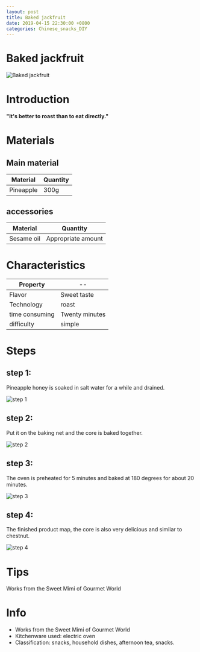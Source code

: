 ```yaml
---
layout: post
title: Baked jackfruit
date: 2019-04-15 22:30:00 +0800
categories: Chinese_snacks_DIY
---
```


# Baked jackfruit

![Baked jackfruit]({{site.baseurl}}/img/428584/428584.jpg)

# Introduction

**"It's better to roast than to eat directly."**

# Materials


## Main material

Material|Quantity
--|--
Pineapple|300g

## accessories

Material|Quantity
--|--
Sesame oil|Appropriate amount

# Characteristics

Property|--
--|--
Flavor|Sweet taste
Technology|roast
time consuming|Twenty minutes
difficulty|simple

# Steps

## step 1:

Pineapple honey is soaked in salt water for a while and drained.

![step 1]({{site.baseurl}}/img/428584/1.jpg)

## step 2:

Put it on the baking net and the core is baked together.

![step 2]({{site.baseurl}}/img/428584/2.jpg)

## step 3:

The oven is preheated for 5 minutes and baked at 180 degrees for about 20 minutes.

![step 3]({{site.baseurl}}/img/428584/3.jpg)

## step 4:

The finished product map, the core is also very delicious and similar to chestnut.

![step 4]({{site.baseurl}}/img/428584/4.jpg)

# Tips

Works from the Sweet Mimi of Gourmet World

# Info

- Works from the Sweet Mimi of Gourmet World
- Kitchenware used: electric oven
- Classification: snacks, household dishes, afternoon tea, snacks.